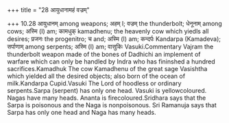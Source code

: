 +++
title = "28 आयुधानामहं वज्रम्"

+++
10.28 आयुधानम् among weapons; अहम् I; वज्रम् the thunderbolt; धेनूनाम्
among cows; अस्मि (I) am; कामधुक् kamadhenu; the heavenly cow which
yiedls all desires; प्रजनः the progenitro; च and; अस्मि (I) am; कन्दर्पः
Kandarpa (Kamadeva); सर्पाणाम् among serpents; अस्मि (I) am; वासुकिः
Vasuki.Commentary Vajram the thunderbolt weapon made of the bones of
Dadhichi an implement of warfare which can only be handled by Indra who
has fininshed a hundred sacrifices.Kamadhuk The cow Kamadhenu of the
great sage Vasishtha which yielded all the desired objects; also born of
the ocean of milk.Kandarpa Cupid.Vasuki The Lord of hoodless or ordinary
serpents.Sarpa (serpent) has only one head. Vasuki is yellowcoloured.
Nagas have many heads. Ananta is firecoloured.Sridhara says that the
Sarpa is poisonous and the Naga is nonpoisonous. Sri Ramanuja says that
Sarpa has only one head and Naga has many heads.
